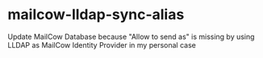 # mailcow-lldap-sync-alias
Update MailCow Database because "Allow to send as" is missing by using LLDAP as MailCow Identity Provider in my personal case
